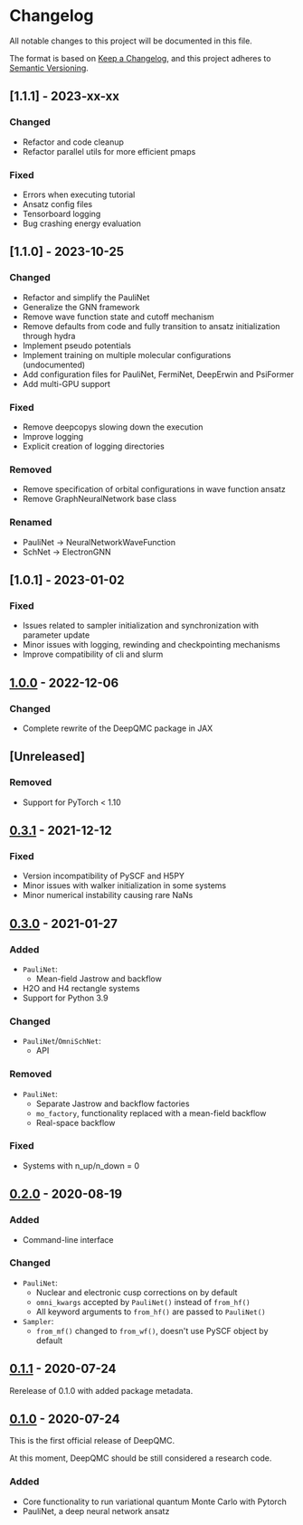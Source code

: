 # Changelog

All notable changes to this project will be documented in this file.

The format is based on [Keep a Changelog](https://keepachangelog.com/en/1.0.0/),
and this project adheres to [Semantic Versioning](https://semver.org/spec/v2.0.0.html).

## [1.1.1] - 2023-xx-xx

### Changed

- Refactor and code cleanup
- Refactor parallel utils for more efficient pmaps

### Fixed

- Errors when executing tutorial
- Ansatz config files
- Tensorboard logging
- Bug crashing energy evaluation


## [1.1.0] - 2023-10-25

### Changed

- Refactor and simplify the PauliNet
- Generalize the GNN framework
- Remove wave function state and cutoff mechanism
- Remove defaults from code and fully transition to ansatz initialization through hydra
- Implement pseudo potentials
- Implement training on multiple molecular configurations (undocumented)
- Add configuration files for PauliNet, FermiNet, DeepErwin and PsiFormer
- Add multi-GPU support

### Fixed

- Remove deepcopys slowing down the execution
- Improve logging
- Explicit creation of logging directories

### Removed

- Remove specification of orbital configurations in wave function ansatz
- Remove GraphNeuralNetwork base class

### Renamed

- PauliNet -> NeuralNetworkWaveFunction
- SchNet -> ElectronGNN

## [1.0.1] - 2023-01-02

### Fixed

- Issues related to sampler initialization and synchronization with parameter update
- Minor issues with logging, rewinding and checkpointing mechanisms
- Improve compatibility of cli and slurm

## [1.0.0] - 2022-12-06

### Changed

- Complete rewrite of the DeepQMC package in JAX

## [Unreleased]

### Removed

- Support for PyTorch < 1.10

## [0.3.1] - 2021-12-12

### Fixed

- Version incompatibility of PySCF and H5PY
- Minor issues with walker initialization in some systems
- Minor numerical instability causing rare NaNs

## [0.3.0] - 2021-01-27

### Added

- `PauliNet`:
    - Mean-field Jastrow and backflow
- H2O and H4 rectangle systems
- Support for Python 3.9

### Changed

- `PauliNet`/`OmniSchNet`:
    - API

### Removed

- `PauliNet`:
    - Separate Jastrow and backflow factories
    - `mo_factory`, functionality replaced with a mean-field backflow
    - Real-space backflow

### Fixed

- Systems with n_up/n_down = 0

## [0.2.0] - 2020-08-19

### Added

- Command-line interface

### Changed

- `PauliNet`:
    - Nuclear and electronic cusp corrections on by default
    - `omni_kwargs` accepted by `PauliNet()` instead of `from_hf()`
    - All keyword arguments to `from_hf()` are passed to `PauliNet()`
- `Sampler`:
    - `from_mf()` changed to `from_wf()`, doesn't use PySCF object by default

## [0.1.1] - 2020-07-24

Rerelease of 0.1.0 with added package metadata.

## [0.1.0] - 2020-07-24

This is the first official release of DeepQMC.

At this moment, DeepQMC should be still considered a research code.

### Added

- Core functionality to run variational quantum Monte Carlo with Pytorch
- PauliNet, a deep neural network ansatz

[1.0.0]: https://github.com/deepqmc/deepqmc/compare/0.3.1...1.0.0
[0.3.1]: https://github.com/deepqmc/deepqmc/compare/0.3.0...0.3.1
[0.3.0]: https://github.com/deepqmc/deepqmc/compare/0.2.0...0.3.0
[0.2.0]: https://github.com/deepqmc/deepqmc/compare/0.1.1...0.2.0
[0.1.1]: https://github.com/deepqmc/deepqmc/compare/0.1.0...0.1.1
[0.1.0]: https://github.com/deepqmc/deepqmc/releases/tag/0.1.0
